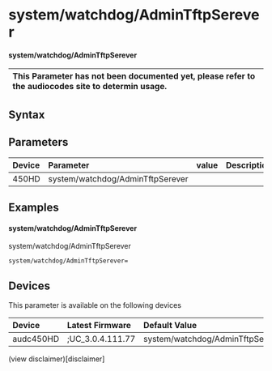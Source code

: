 ﻿---
description: system/watchdog/AdminTftpSerever
search: false
---

# system/watchdog/AdminTftpSerever

#### system/watchdog/AdminTftpSerever


| This Parameter has not been documented yet, please refer to the audiocodes site to determin usage.  | 
| :--- |

## Syntax

## Parameters
|Device|Parameter|value|Description|
|:---|:---|:---|:---|
| 450HD | system/watchdog/AdminTftpSerever |  |  |

## Examples
#### system/watchdog/AdminTftpSerever

system/watchdog/AdminTftpSerever

```
system/watchdog/AdminTftpSerever=
```

## Devices
This parameter is available on the following devices

| Device | Latest Firmware | Default Value |
|:---|:---|:---|
| audc450HD | ;UC_3.0.4.111.77 | system/watchdog/AdminTftpSerever= 

(view disclaimer)[disclaimer]
